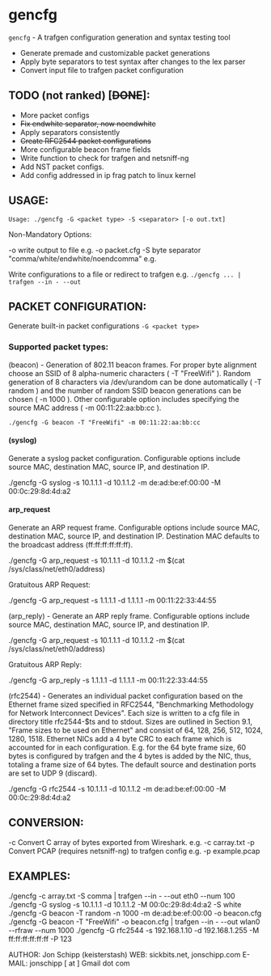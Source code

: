 # gencfg

`gencfg` - A trafgen configuration generation and syntax testing tool

   * Generate premade and customizable packet generations
   * Apply byte separators to test syntax after changes to the lex parser
   * Convert input file to trafgen packet configuration

## TODO (not ranked) [~~DONE~~]:

   * More packet configs
   * ~~Fix endwhite separator, now noendwhite~~
   * Apply separators consistently
   * ~~Create RFC2544 packet configurations~~
   * More configurable beacon frame fields
   * Write function to check for trafgen and netsniff-ng
   * Add NST packet configs.
   * Add config addressed in ip frag patch to linux kernel

## USAGE:

`Usage: ./gencfg -G <packet type> -S <separator> [-o out.txt]`

Non-Mandatory Options:

-o write output to file e.g. -o packet.cfg
-S byte separator "comma/white/endwhite/noendcomma" e.g.

Write configurations to a file or redirect to trafgen e.g.
`./gencfg ... | trafgen --in - --out`

## PACKET CONFIGURATION:

Generate built-in packet configurations `-G <packet type>`

### Supported packet types:

(beacon) - Generation of 802.11 beacon frames. For proper byte alignment
choose an SSID of 8 alpha-numeric characters ( -T "FreeWifi" ). Random
generation of 8 characters via /dev/urandom can be done automatically
( -T random ) and the number of random SSID beacon generations can be
chosen ( -n 1000 ). Other configurable option includes specifying the
source MAC address ( -m 00:11:22:aa:bb:cc ).

```shell
./gencfg -G beacon -T "FreeWifi" -m 00:11:22:aa:bb:cc
```

#### (syslog)
Generate a syslog packet configuration. Configurable options
include source MAC, destination MAC, source IP, and destination IP.

./gencfg -G syslog -s 10.1.1.1 -d 10.1.1.2 -m de:ad:be:ef:00:00 -M 00:0c:29:8d:4d:a2

#### arp_request
Generate an ARP request frame. Configurable options include source MAC,
destination MAC, source IP, and destination IP. Destination MAC defaults
to the broadcast address (ff:ff:ff:ff:ff:ff).

./gencfg -G arp_request -s 10.1.1.1 -d 10.1.1.2 -m $(cat /sys/class/net/eth0/address)

Gratuitous ARP Request:

./gencfg -G arp_request -s 1.1.1.1 -d 1.1.1.1 -m 00:11:22:33:44:55

(arp_reply) - Generate an ARP reply frame. Configurable options
include source MAC, destination MAC, source IP, and destination IP.

./gencfg -G arp_request -s 10.1.1.1 -d 10.1.1.2 -m $(cat /sys/class/net/eth0/address)

Gratuitous ARP Reply:

./gencfg -G arp_reply -s 1.1.1.1 -d 1.1.1.1 -m 00:11:22:33:44:55

(rfc2544) - Generates an individual packet configuration based on the
Ethernet frame sized specified in RFC2544, "Benchmarking Methodology
for Network Interconnect Devices". Each size is written to a cfg file
in directory title rfc2544-$ts and to stdout. Sizes are outlined in
Section 9.1, "Frame sizes to be used on Ethernet" and consist of 64,
128, 256, 512, 1024, 1280, 1518. Ethernet NICs add a 4 byte CRC to each
frame which is accounted for in each configuration. E.g. for the 64 byte
frame size, 60 bytes is configured by trafgen and the 4 bytes is added
by the NIC, thus, totaling a frame size of 64 bytes. The default source
and destination ports are set to UDP 9 (discard).

./gencfg -G rfc2544 -s 10.1.1.1 -d 10.1.1.2 -m de:ad:be:ef:00:00 -M 00:0c:29:8d:4d:a2

## CONVERSION:

-c Convert C array of bytes exported from Wireshark. e.g. -c carray.txt
-p Convert PCAP (requires netsniff-ng) to trafgen config e.g. -p example.pcap

## EXAMPLES:

./gencfg -c array.txt -S comma | trafgen --in - --out eth0 --num 100
./gencfg -G syslog -s 10.1.1.1 -d 10.1.1.2 -M 00:0c:29:8d:4d:a2 -S white
./gencfg -G beacon -T random -n 1000 -m de:ad:be:ef:00:00 -o beacon.cfg
./gencfg -G beacon -T "FreeWifi" -o beacon.cfg | trafgen --in - --out wlan0 --rfraw --num 1000
./gencfg -G rfc2544 -s 192.168.1.10 -d 192.168.1.255 -M ff:ff:ff:ff:ff:ff -P 123

AUTHOR: Jon Schipp (keisterstash)
WEB: sickbits.net, jonschipp.com
E-MAIL: jonschipp [ at ] Gmail dot com
